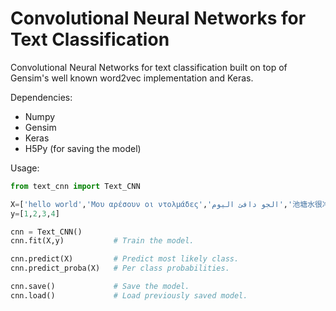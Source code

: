 # Convolutional Neural Networks for Text Classification

Convolutional Neural Networks for text classification built on top of Gensim's well known word2vec implementation and Keras.

Dependencies:
- Numpy
- Gensim
- Keras
- H5Py (for saving the model)

Usage:

```python
from text_cnn import Text_CNN

X=['hello world','Μου αρέσουν οι ντολμάδες','الجو دافئ اليوم','池塘水很冷']
y=[1,2,3,4]

cnn = Text_CNN()
cnn.fit(X,y)           # Train the model.

cnn.predict(X)         # Predict most likely class.
cnn.predict_proba(X)   # Per class probabilities.

cnn.save()             # Save the model.
cnn.load()             # Load previously saved model.
```